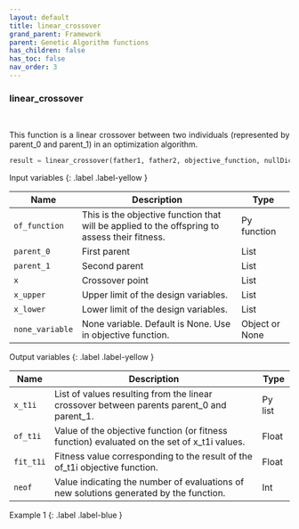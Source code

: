 ```yaml
---
layout: default
title: linear_crossover
grand_parent: Framework
parent: Genetic Algorithm functions
has_children: false
has_toc: false
nav_order: 3
---
```


<!--Don't delete ths script-->
<script src = "https://polyfill.io/v3/polyfill.min.js?features=es6"></script>
<script id = "MathJax-script" async src="https://cdn.jsdelivr.net/npm/mathjax@3/es5/tex-mml-chtml.js"></script>
<!--Don't delete ths script-->

<h3>linear_crossover</h3>
<br>

<p align = "justify">
    This function is a linear crossover between two individuals (represented by parent_0 and parent_1) in an optimization algorithm.
</p>

```python
result = linear_crossover(father1, father2, objective_function, nullDic, xL, xU)
```

Input variables
{: .label .label-yellow }

<table style = "width:100%">
   <thead>
     <tr>
       <th>Name</th>
       <th>Description</th>
       <th>Type</th>
     </tr>
   </thead>
    <tr>
       <td><code>of_function</code></td>
       <td>This is the objective function that will be applied to the offspring to assess their fitness.</td>
       <td>Py function</td>
   </tr>
   <tr>
       <td><code>parent_0</code></td>
       <td>First parent</td>
       <td>List</td>
   </tr>
   <tr>
       <td><code>parent_1</code></td>
       <td>Second parent</td>
       <td>List</td>
   </tr>  
   <tr>
       <td><code>x</code></td>
       <td>Crossover point</td>
       <td>List</td>
   </tr>   
   <tr>
       <td><code>x_upper</code></td>
       <td>Upper limit of the design variables.</td>
       <td>List</td>
   </tr>
   <tr>
       <td><code>x_lower</code></td>
       <td>Lower limit of the design variables.</td>
       <td>List</td>
   </tr>
   <tr>
       <td><code>none_variable</code></td>
       <td>None variable. Default is None. Use in objective function.</td>
       <td>Object or None</td>
   </tr>
</table>

Output variables
{: .label .label-yellow }

<table style = "width:100%">
   <thead>
     <tr>
       <th>Name</th>
       <th>Description</th>
       <th>Type</th>
     </tr>
   </thead>
   <tr>
       <td><code>x_t1i</code></td>
       <td>List of values resulting from the linear crossover between parents parent_0 and parent_1.</td>
       <td>Py list</td>
   </tr>
   <tr>
       <td><code>of_t1i</code></td>
       <td>Value of the objective function (or fitness function) evaluated on the set of x_t1i values.</td>
       <td>Float</td>
   </tr>
   <tr>
       <td><code>fit_t1i</code></td>
       <td>Fitness value corresponding to the result of the of_t1i objective function.</td>
       <td>Float</td>
   </tr>
   <tr>
       <td><code>neof</code></td>
       <td>Value indicating the number of evaluations of new solutions generated by the function.</td>
       <td>Int</td>
   </tr>
</table>

Example 1
{: .label .label-blue }

<p align = "justify">
 <i>
 </i>
</p>

```python

```

```bash

```

